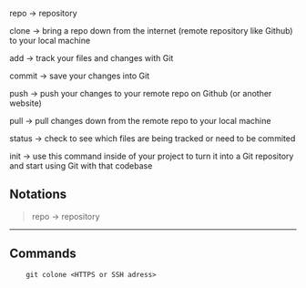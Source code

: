 
repo -> repository

clone -> bring a repo down from the internet (remote repository like Github) to your local machine

add -> track your files and changes with Git

commit -> save your changes into Git

push -> push your changes to your remote repo on Github (or another website)

pull -> pull changes down from the remote repo to your local machine

status -> check to see which files are being tracked or need to be commited

init -> use this command inside of your project to turn it into a Git repository and start using Git with that codebase

<!-- ~ Markdown Cheatsheet for everyday usage -->

##  Notations
> repo $\to$ repository

---

## Commands 
```git
    git colone <HTTPS or SSH adress>
```